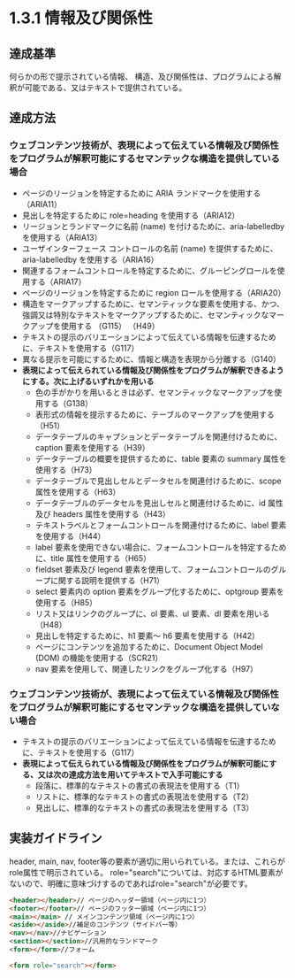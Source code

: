 # 1.3.1 情報及び関係性

## 達成基準
何らかの形で提示されている情報、 構造、及び関係性は、プログラムによる解釈が可能である、又はテキストで提供されている。
## 達成方法
### ウェブコンテンツ技術が、表現によって伝えている情報及び関係性をプログラムが解釈可能にするセマンテックな構造を提供している場合
- ページのリージョンを特定するために ARIA ランドマークを使用する（ARIA11）
- 見出しを特定するために role=heading を使用する（ARIA12）
- リージョンとランドマークに名前 (name) を付けるために、aria-labelledby を使用する（ARIA13）
- ユーザインターフェース コントロールの名前 (name) を提供するために、aria-labelledby を使用する（ARIA16）
- 関連するフォームコントロールを特定するために、グルーピングロールを使用する（ARIA17）
- ページのリージョンを特定するために region ロールを使用する（ARIA20）
- 構造をマークアップするために、セマンティックな要素を使用する、かつ、強調又は特別なテキストをマークアップするために、セマンティックなマークアップを使用する （G115） （H49）
- テキストの提示のバリエーションによって伝えている情報を伝達するために、テキストを使用する（G117）
- 異なる提示を可能にするために、情報と構造を表現から分離する（G140）
- **表現によって伝えられている情報及び関係性をプログラムが解釈できるようにする。次に上げるいずれかを用いる**
  - 色の手がかりを用いるときは必ず、セマンティックなマークアップを使用する（G138）
  - 表形式の情報を提示するために、テーブルのマークアップを使用する（H51）
  - データテーブルのキャプションとデータテーブルを関連付けるために、caption 要素を使用する（H39）
  - データテーブルの概要を提供するために、table 要素の summary 属性を使用する（H73）
  - データテーブルで見出しセルとデータセルを関連付けるために、scope 属性を使用する（H63）
  - データテーブルのデータセルを見出しセルと関連付けるために、id 属性及び headers 属性を使用する（H43）
  - テキストラベルとフォームコントロールを関連付けるために、label 要素を使用する（H44）
  - label 要素を使用できない場合に、フォームコントロールを特定するために、title 属性を使用する（H65）
  - fieldset 要素及び legend 要素を使用して、フォームコントロールのグループに関する説明を提供する（H71）
  - select 要素内の option 要素をグループ化するために、optgroup 要素を使用する（H85）
  - リスト又はリンクのグループに、ol 要素、ul 要素、dl 要素を用いる（H48）
  - 見出しを特定するために、h1 要素～ h6 要素を使用する（H42）
  - ページにコンテンツを追加するために、Document Object Model (DOM) の機能を使用する（SCR21）
  - nav 要素を使用して、関連したリンクをグループ化する（H97）

### ウェブコンテンツ技術が、表現によって伝えている情報及び関係性をプログラムが解釈可能にするセマンテックな構造を提供していない場合
- テキストの提示のバリエーションによって伝えている情報を伝達するために、テキストを使用する（G117）
- **表現によって伝えられている情報及び関係性をプログラムが解釈可能にする、又は次の達成方法を用いてテキストで入手可能にする**
  - 段落に、標準的なテキストの書式の表現法を使用する（T1）
  - リストに、標準的なテキストの書式の表現法を使用する（T2）
  - 見出しに、標準的なテキストの書式の表現法を使用する（T3）

## 実装ガイドライン
header, main, nav, footer等の要素が適切に用いられている。または、これらがrole属性で明示されている。
role="search"については、対応するHTML要素がないので、明確に意味づけするのであればrole="search"が必要です。
```HTML
<header></header>// ページのヘッダー領域（ページ内に1つ）
<footer></footer>// ページのフッター領域（ページ内に1つ）
<main></main> // メインコンテンツ領域（ページ内に1つ）
<aside></aside>//補足のコンテンツ（サイドバー等）
<nav></nav>//ナビゲーション
<section></section>//汎用的なランドマーク
<form></form>//フォーム

<form role="search"></form>
```